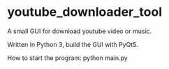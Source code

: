 # youtube_downloader_tool
A small GUI for download youtube video or music.

Written in Python 3, build the GUI with PyQt5.

How to start the program:
python main.py
